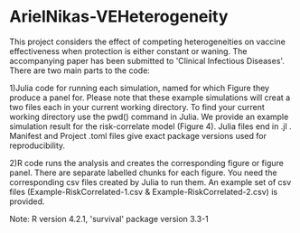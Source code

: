 # ArielNikas-VEHeterogeneity
This project considers the effect of competing heterogeneities on vaccine effectiveness when protection is either constant or waning. The accompanying paper has been submitted to 'Clinical Infectious Diseases'. There are two main parts to the code:

1)Julia code for running each simulation, named for which Figure they produce a panel for. Please note that these example simulations will creat a two files each in your current working directory. To find your current working directory use the pwd() command in Julia.  We provide an example simulation result for the risk-correlate model (Figure 4). Julia files end in .jl . Manifest and Project .toml files give exact package versions used for reproducibility.  

2)R code runs the analysis and creates the corresponding figure or figure panel. There are separate labelled chunks for each figure. You need the corresponding csv files created by Julia to run them. An example set of csv files (Example-RiskCorrelated-1.csv &  Example-RiskCorrelated-2.csv) is provided. 


Note: R version 4.2.1, 'survival' package version 3.3-1
